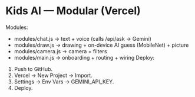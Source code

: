 # Kids AI — Modular (Vercel)
Modules:
- modules/chat.js → text + voice (calls /api/ask → Gemini)
- modules/draw.js → drawing + on-device AI guess (MobileNet) + picture
- modules/camera.js → camera + filters
- modules/main.js → onboarding + routing + wiring
Deploy:
1) Push to GitHub.
2) Vercel → New Project → Import.
3) Settings → Env Vars → GEMINI_API_KEY.
4) Deploy.
